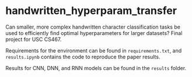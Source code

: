 # handwritten_hyperparam_transfer
Can smaller, more complex handwritten character classification tasks be used to efficiently find optimal hyperparameters for larger datasets? Final project for USC CS467.

Requirements for the environment can be found in `requirements.txt`, and `results.ipynb` contains the code to reproduce the paper results.

Results for CNN, DNN, and RNN models can be found in the `results` folder.